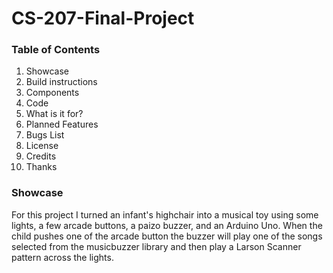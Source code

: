 # CS-207-Final-Project  

### Table of Contents
1. Showcase  
2. Build instructions
3. Components
4. Code
5. What is it for?
6. Planned Features  
7. Bugs List
8. License
9. Credits
10. Thanks 

### Showcase 

For this project I turned an infant's highchair into a musical toy using some lights, a few arcade buttons, a paizo buzzer, and an Arduino Uno.  When the child pushes one of the arcade button the buzzer will play one of the songs selected from the musicbuzzer library and then play a Larson Scanner pattern across the lights.
